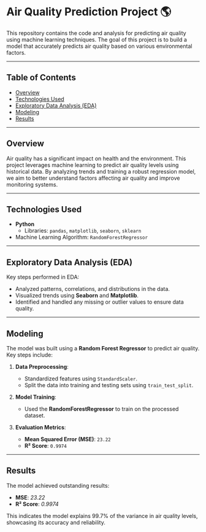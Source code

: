 # Air Quality Prediction Project 🌎

This repository contains the code and analysis for predicting air quality using machine learning techniques. The goal of this project is to build a model that accurately predicts air quality based on various environmental factors.

---

## Table of Contents
- [Overview](#overview)
- [Technologies Used](#technologies-used)
- [Exploratory Data Analysis (EDA)](#exploratory-data-analysis-eda)
- [Modeling](#modeling)
- [Results](#results)

---

## Overview
Air quality has a significant impact on health and the environment. This project leverages machine learning to predict air quality levels using historical data. By analyzing trends and training a robust regression model, we aim to better understand factors affecting air quality and improve monitoring systems.

---

## Technologies Used
- **Python**  
  - Libraries: `pandas`, `matplotlib`, `seaborn`, `sklearn`
- Machine Learning Algorithm: `RandomForestRegressor`


---

## Exploratory Data Analysis (EDA)
Key steps performed in EDA:
- Analyzed patterns, correlations, and distributions in the data.
- Visualized trends using **Seaborn** and **Matplotlib**.
- Identified and handled any missing or outlier values to ensure data quality.

---

## Modeling
The model was built using a **Random Forest Regressor** to predict air quality. Key steps include:
1. **Data Preprocessing**:  
   - Standardized features using `StandardScaler`.
   - Split the data into training and testing sets using `train_test_split`.

2. **Model Training**:  
   - Used the **RandomForestRegressor** to train on the processed dataset.

3. **Evaluation Metrics**:  
   - **Mean Squared Error (MSE)**: `23.22`
   - **R² Score**: `0.9974`

---

## Results
The model achieved outstanding results:
- **MSE**: *23.22*  
- **R² Score**: *0.9974*  

This indicates the model explains 99.7% of the variance in air quality levels, showcasing its accuracy and reliability.


